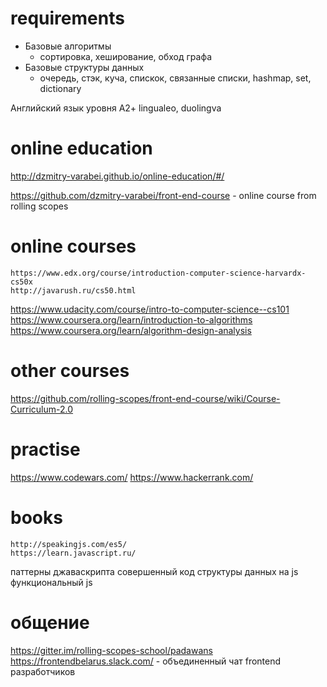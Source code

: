 # requirements
* Базовые алгоритмы
  * сортировка, хеширование, обход графа
* Базовые структуры данных
  * очередь, стэк, куча, спискок, связанные списки, hashmap, set, dictionary

Английский язык уровня A2+
lingualeo, duolingva

# online education
http://dzmitry-varabei.github.io/online-education/#/

https://github.com/dzmitry-varabei/front-end-course - online course from rolling scopes


# online courses 

    https://www.edx.org/course/introduction-computer-science-harvardx-cs50x
    http://javarush.ru/cs50.html
https://www.udacity.com/course/intro-to-computer-science--cs101
https://www.coursera.org/learn/introduction-to-algorithms
https://www.coursera.org/learn/algorithm-design-analysis

# other courses
https://github.com/rolling-scopes/front-end-course/wiki/Course-Curriculum-2.0


# practise
https://www.codewars.com/
https://www.hackerrank.com/

# books

    http://speakingjs.com/es5/
    https://learn.javascript.ru/
паттерны джаваскрипта
совершенный код
структуры данных на js
функциональный js

# общение
https://gitter.im/rolling-scopes-school/padawans
https://frontendbelarus.slack.com/ - объединенный чат frontend разработчиков 


